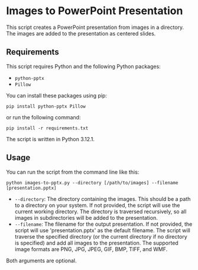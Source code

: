# Images to PowerPoint Presentation

This script creates a PowerPoint presentation from images in a directory. The images are added to the presentation as centered slides.

## Requirements

This script requires Python and the following Python packages:

- `python-pptx`
- `Pillow`

You can install these packages using pip:

```
pip install python-pptx Pillow
```

or run the following command:

```
pip install -r requirements.txt
```

The script is written in Python 3.12.1.

## Usage
You can run the script from the command line like this:

```
python images-to-pptx.py --directory [/path/to/images] --filename [presentation.pptx]
```

- `--directory`: The directory containing the images. This should be a path to a directory on your system. If not provided, the script will use the current working directory. The directory is traversed recursively, so all images in subdirectories will be added to the presentation.
- `--filename`: The filename for the output presentation. If not provided, the script will use 'presentation.pptx' as the default filename.
The script will traverse the specified directory (or the current directory if no directory is specified) and add all images to the presentation. The supported image formats are PNG, JPG, JPEG, GIF, BMP, TIFF, and WMF.

Both arguments are optional.